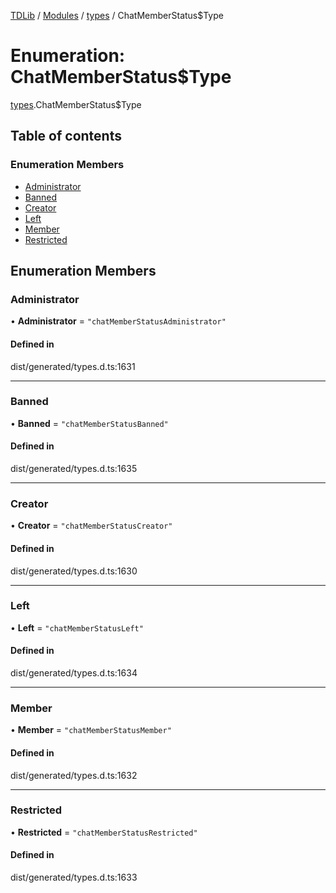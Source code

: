 [TDLib](../README.md) / [Modules](../modules.md) / [types](../modules/types.md) / ChatMemberStatus$Type

# Enumeration: ChatMemberStatus$Type

[types](../modules/types.md).ChatMemberStatus$Type

## Table of contents

### Enumeration Members

- [Administrator](types.ChatMemberStatus_Type.md#administrator)
- [Banned](types.ChatMemberStatus_Type.md#banned)
- [Creator](types.ChatMemberStatus_Type.md#creator)
- [Left](types.ChatMemberStatus_Type.md#left)
- [Member](types.ChatMemberStatus_Type.md#member)
- [Restricted](types.ChatMemberStatus_Type.md#restricted)

## Enumeration Members

### Administrator

• **Administrator** = ``"chatMemberStatusAdministrator"``

#### Defined in

dist/generated/types.d.ts:1631

___

### Banned

• **Banned** = ``"chatMemberStatusBanned"``

#### Defined in

dist/generated/types.d.ts:1635

___

### Creator

• **Creator** = ``"chatMemberStatusCreator"``

#### Defined in

dist/generated/types.d.ts:1630

___

### Left

• **Left** = ``"chatMemberStatusLeft"``

#### Defined in

dist/generated/types.d.ts:1634

___

### Member

• **Member** = ``"chatMemberStatusMember"``

#### Defined in

dist/generated/types.d.ts:1632

___

### Restricted

• **Restricted** = ``"chatMemberStatusRestricted"``

#### Defined in

dist/generated/types.d.ts:1633
